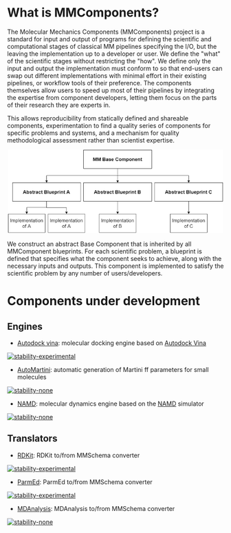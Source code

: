 # What is MMComponents?
The Molecular Mechanics Components (MMComponents) project is a standard for input and output of programs for defining the scientific and computational stages of classical MM pipelines specifying the I/O, but the leaving the implementation up to a developer or user. We define the "what" of the scientific stages without restricting the "how". We define only the input and output the implementation must conform to so that end-users can swap out different implementations with minimal effort in their existing pipelines, or workflow tools of their preference. The components themselves allow users to speed up most of their pipelines by integrating the expertise from component developers, letting them focus on the parts of their research they are experts in.

This allows reproducibility from statically defined and shareable components, experimentation to find a quality series of components for specific problems and systems, and a mechanism for quality methodological assessment rather than scientist expertise.

<p align="center">
    <img src="https://github.com/MolSSI/MMComponents/blob/master/mmcomponents/data/imgs/mm_component_hierarchy.png?raw=true" width="500">
</p>

We construct an abstract Base Component that is inherited by all MMComponent blueprints. For each scientific problem, a blueprint is defined that specifies what the component seeks to achieve, along with the necessary inputs and outputs. This component is implemented to satisfy the scientific problem by any number of users/developers.

# Components under development

## Engines
- [Autodock vina](https://github.com/MolSSI/MMComponents_autodock): molecular docking engine based on [Autodock Vina](http://vina.scripps.edu) 

[![stability-experimental](https://img.shields.io/badge/status-experimental-orange.svg?style=for-the-badge)](https://github.com/emersion/stability-badges#experimental)
- [AutoMartini](https://github.com/MolSSI/MMComponents_automartini): automatic generation of Martini ff parameters for small molecules 

[![stability-none](https://img.shields.io/badge/status-none-red.svg?style=for-the-badge)](https://github.com/emersion/stability-badges#experimental)
- [NAMD](https://github.com/MolSSI/MMComponents_namd): molecular dynamics engine based on the [NAMD](https://www.ks.uiuc.edu/Research/namd) simulator 

[![stability-none](https://img.shields.io/badge/status-none-red.svg?style=for-the-badge)](https://github.com/emersion/stability-badges#experimental)

## Translators
- [RDKit](https://github.com/MolSSI/MMElemental/blob/master/mmelemental/components/rdkit_component.py): RDKit to/from MMSchema converter 

[![stability-experimental](https://img.shields.io/badge/status-experimental-orange.svg?style=for-the-badge)](https://github.com/emersion/stability-badges#experimental)
- [ParmEd](https://github.com/MolSSI/MMElemental/blob/master/mmelemental/components/parmed_component.py): ParmEd to/from MMSchema converter 

[![stability-experimental](https://img.shields.io/badge/status-experimental-orange.svg?style=for-the-badge)](https://github.com/emersion/stability-badges#experimental)
- [MDAnalysis](https://github.com/MolSSI/MMElemental/blob/master/mmelemental/components/mdanalysis_component.py): MDAnalysis to/from MMSchema converter 

[![stability-none](https://img.shields.io/badge/status-none-red.svg?style=for-the-badge)](https://github.com/emersion/stability-badges#experimental)


